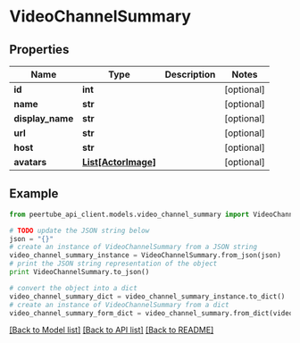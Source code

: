 # VideoChannelSummary


## Properties
Name | Type | Description | Notes
------------ | ------------- | ------------- | -------------
**id** | **int** |  | [optional] 
**name** | **str** |  | [optional] 
**display_name** | **str** |  | [optional] 
**url** | **str** |  | [optional] 
**host** | **str** |  | [optional] 
**avatars** | [**List[ActorImage]**](ActorImage.md) |  | [optional] 

## Example

```python
from peertube_api_client.models.video_channel_summary import VideoChannelSummary

# TODO update the JSON string below
json = "{}"
# create an instance of VideoChannelSummary from a JSON string
video_channel_summary_instance = VideoChannelSummary.from_json(json)
# print the JSON string representation of the object
print VideoChannelSummary.to_json()

# convert the object into a dict
video_channel_summary_dict = video_channel_summary_instance.to_dict()
# create an instance of VideoChannelSummary from a dict
video_channel_summary_form_dict = video_channel_summary.from_dict(video_channel_summary_dict)
```
[[Back to Model list]](../README.md#documentation-for-models) [[Back to API list]](../README.md#documentation-for-api-endpoints) [[Back to README]](../README.md)


